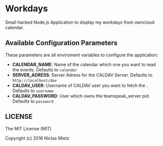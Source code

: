 # Workdays
Small hacked Node.js Application to display my workdays from owncloud calendar.


## Available Configuration Parameters
These parameters are all enviroment variables to configure the application:

- **CALENDAR_NAME**: Name of the calendar which one you want to read the events. Defaults to `calendar`
- **SERVER_ADRESS**: Server Adress for the CALDAV Server. Defaults to `http://localhost/dav`
- **CALDAV_USER**: Username of CALDAV user you want to fetch the . Defaults to `username`
- **CALDAV_PASSWORD**: User which owns the teamspeak_server pid. Defaults to `password`


## LICENSE
The MIT License (MIT)

Copyright (c) 2016 Niclas Mietz
